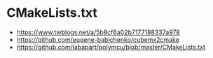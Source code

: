 # CMakeLists.txt

- https://www.twblogs.net/a/5b8cf6a02b7177188337a978
- https://github.com/eugene-babichenko/cubemx2cmake
- https://github.com/labapart/polymcu/blob/master/CMakeLists.txt